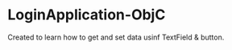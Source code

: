 LoginApplication-ObjC
=====================

Created to learn how to get and set data usinf TextField &amp; button.
